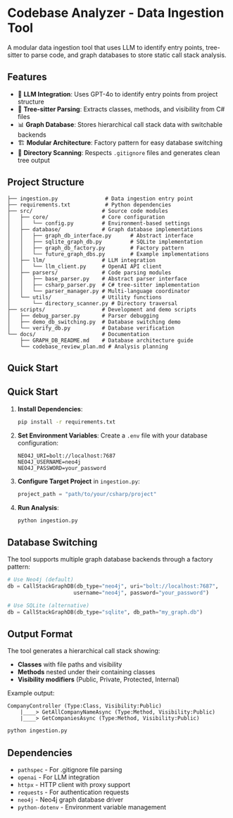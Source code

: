 # Codebase Analyzer - Data Ingestion Tool

A modular data ingestion tool that uses LLM to identify entry points, tree-sitter to parse code, and graph databases to store static call stack analysis.

## Features

- 🧠 **LLM Integration**: Uses GPT-4o to identify entry points from project structure
- 🌳 **Tree-sitter Parsing**: Extracts classes, methods, and visibility from C# files
- 📊 **Graph Database**: Stores hierarchical call stack data with switchable backends
- 🏗️ **Modular Architecture**: Factory pattern for easy database switching
- 📁 **Directory Scanning**: Respects `.gitignore` files and generates clean tree output

## Project Structure

```
├── ingestion.py               # Data ingestion entry point
├── requirements.txt           # Python dependencies
├── src/                      # Source code modules
│   ├── core/                 # Core configuration
│   │   └── config.py         # Environment-based settings
│   ├── database/             # Graph database implementations
│   │   ├── graph_db_interface.py      # Abstract interface
│   │   ├── sqlite_graph_db.py         # SQLite implementation
│   │   ├── graph_db_factory.py        # Factory pattern
│   │   └── future_graph_dbs.py        # Example implementations
│   ├── llm/                  # LLM integration
│   │   └── llm_client.py     # OpenAI API client
│   ├── parsers/              # Code parsing modules
│   │   ├── base_parser.py    # Abstract parser interface
│   │   ├── csharp_parser.py  # C# tree-sitter implementation
│   │   └── parser_manager.py # Multi-language coordinator
│   └── utils/                # Utility functions
│       └── directory_scanner.py # Directory traversal
├── scripts/                  # Development and demo scripts
│   ├── debug_parser.py       # Parser debugging
│   ├── demo_db_switching.py  # Database switching demo
│   └── verify_db.py          # Database verification
└── docs/                     # Documentation
    ├── GRAPH_DB_README.md    # Database architecture guide
    └── codebase_review_plan.md # Analysis planning
```

## Quick Start

## Quick Start

1. **Install Dependencies**:
   ```bash
   pip install -r requirements.txt
   ```

2. **Set Environment Variables**:
   Create a `.env` file with your database configuration:
   ```env
   NEO4J_URI=bolt://localhost:7687
   NEO4J_USERNAME=neo4j
   NEO4J_PASSWORD=your_password
   ```

3. **Configure Target Project** in `ingestion.py`:
   ```python
   project_path = "path/to/your/csharp/project"
   ```

4. **Run Analysis**:
   ```bash
   python ingestion.py
   ```

## Database Switching

The tool supports multiple graph database backends through a factory pattern:

```python
# Use Neo4j (default)
db = CallStackGraphDB(db_type="neo4j", uri="bolt://localhost:7687", 
                     username="neo4j", password="your_password")

# Use SQLite (alternative)
db = CallStackGraphDB(db_type="sqlite", db_path="my_graph.db")
```

## Output Format

The tool generates a hierarchical call stack showing:
- **Classes** with file paths and visibility
- **Methods** nested under their containing classes
- **Visibility modifiers** (Public, Private, Protected, Internal)

Example output:
```
CompanyController (Type:Class, Visibility:Public)
    |____> GetAllCompanyNameAsync (Type:Method, Visibility:Public)
    |____> GetCompaniesAsync (Type:Method, Visibility:Public)
```
   ```bash
   python ingestion.py
   ```

## Dependencies

- `pathspec` - For .gitignore file parsing
- `openai` - For LLM integration
- `httpx` - HTTP client with proxy support
- `requests` - For authentication requests
- `neo4j` - Neo4j graph database driver
- `python-dotenv` - Environment variable management
